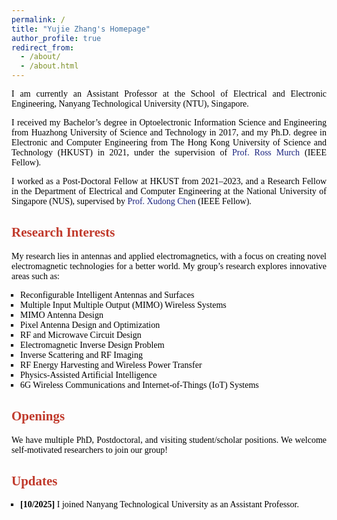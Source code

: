 ```yaml
---
permalink: /
title: "Yujie Zhang's Homepage"
author_profile: true
redirect_from: 
  - /about/
  - /about.html
---
```


<!-- ✅ Local style: only affects this page -->
<style>
  /* 页面全局字体与颜色 */
  .yz-custom {
    font-family: Georgia, Cambria, "Times New Roman", serif;
    color: #000000;
  }

  /* 两端对齐设置 */
  .yz-custom p,
  .yz-custom li {
    text-align: justify;
    text-justify: inter-word;
  }

  /* 页面主标题颜色与字体 */
  .page__title {
    color: #1A237E; /* 深蓝色 */
    font-family: Georgia, Cambria, "Times New Roman", serif;
    font-weight: bold;
  }

  /* 小节标题颜色：亮眼红 */
  .yz-custom h2 {
    color: #C0392B; /* 舒适亮红 */
    font-family: Georgia, Cambria, "Times New Roman", serif;
    font-weight: bold;
  }

  /* 方形实心符号，左对齐 */
  .yz-custom ul.square {
    list-style-type: square;
    margin-left: 0;
    padding-left: 1em;
  }

  /* 链接样式：深蓝色，无下划线 */
  .yz-custom a {
    color: #1A237E; /* 深蓝色链接 */
    text-decoration: none;
    font-weight: normal;
  }

  /* 悬停效果：略亮蓝色 */
  .yz-custom a:hover {
    color: #3949AB;
  }
</style>

<div class="yz-custom">

<p>
I am currently an Assistant Professor at the School of Electrical and Electronic Engineering, Nanyang Technological University (NTU), Singapore.
</p>

<p>
I received my Bachelor’s degree in Optoelectronic Information Science and Engineering from Huazhong University of Science and Technology in 2017, and my Ph.D. degree in Electronic and Computer Engineering from The Hong Kong University of Science and Technology (HKUST) in 2021, under the supervision of 
<a href="https://eermurch.home.ece.ust.hk/">Prof. Ross Murch</a> (IEEE Fellow).
</p>

<p>
I worked as a Post-Doctoral Fellow at HKUST from 2021–2023, and a Research Fellow in the Department of Electrical and Computer Engineering at the National University of Singapore (NUS), supervised by 
<a href="https://www.ece.nus.edu.sg/stfpage/elechenx/">Prof. Xudong Chen</a> (IEEE Fellow).
</p>

<h2>Research Interests</h2>
<p>
My research lies in antennas and applied electromagnetics, with a focus on creating novel electromagnetic technologies for a better world. My group’s research explores innovative areas such as:
</p>

<ul class="square">
  <li>Reconfigurable Intelligent Antennas and Surfaces</li>
  <li>Multiple Input Multiple Output (MIMO) Wireless Systems</li>
  <li>MIMO Antenna Design</li>
  <li>Pixel Antenna Design and Optimization</li>
  <li>RF and Microwave Circuit Design</li>
  <li>Electromagnetic Inverse Design Problem</li>
  <li>Inverse Scattering and RF Imaging</li>
  <li>RF Energy Harvesting and Wireless Power Transfer</li>
  <li>Physics-Assisted Artificial Intelligence</li>
  <li>6G Wireless Communications and Internet-of-Things (IoT) Systems</li>
</ul>

<h2>Openings</h2>
<p>
We have multiple PhD, Postdoctoral, and visiting student/scholar positions. We welcome self-motivated researchers to join our group!
</p>

<h2>Updates</h2>
<ul class="square">
  <li><strong>[10/2025]</strong> I joined Nanyang Technological University as an Assistant Professor.</li>
</ul>

</div>
